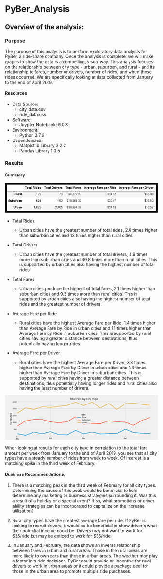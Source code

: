 # PyBer_Analysis

## Overview of the analysis:

### Purpose

The purpose of this analysis is to perform exploratory data analysis for PyBer, a ride-share company.  Once the analysis is complete, we will make graphs to show the data is a compelling, visual way.  This analysis focuses on the relationship between city type - urban, suburban, and rural - and its relationship to fares, number or drivers, number of rides, and when those rides occurred.  We are specifically looking at data collected from January to the end of April 2019.

#### Resources
- Data Source: 
  - city_data.csv
  - ride_data.csv
- Software: 
  - Juypter Notebook: 6.0.3
- Environment: 
  - Python 3.7.6
- Dependencies:
  - Matplotlib Library 3.2.2
  - Pandas Library 1.0.5
 
### Results

#### Summary
<img src ="https://github.com/jennfrbrown/PyBer_Analysis/blob/master/Analysis/PyBer_fare_summary.png">

- Total Rides
  - Urban cities have the greatest number of total rides, 2.6 times higher than suburban cities and 13 times higher than rural cities.
  
- Total Drivers
  - Urban cities have the greatest number of total drivers, 4.9 times more than suburban cities and 30.8 times more than rural cities.  This is supported by urban cities also having the highest number of total rides.
  
- Total Fares
  - Urban cities produce the highest of total fares, 2.1 times higher than suburban cities and 9.2 times more than rural cities.  This is supported by urban cities also having the highest number of total rides and the greatest number of drivers.
  
- Average Fare per Ride
  - Rural cities have the highest Average Fare per Ride, 1.4 times higher than Average Fare by Ride in urban cities and 1.1 times higher than Average Fare by Ride in suburban ciies.  This is supported by rural cities having a greater distance between destinations, thus potentially having longer rides.

- Average Fare per Driver
  - Rural cities have the highest Average Fare per Driver, 3.3 times higher than Average Fare by Driver in urban cities and 1.4 times higher than Average Fare by Driver in suburban cities.  This is supported by rural cities having a greater distance between destinations, thus potentially having longer rides and rural cities also having the least number of drivers.
 
 
 <img src="https://github.com/jennfrbrown/PyBer_Analysis/blob/master/Analysis/Deliverable_2_Challenge_Graph.png">
 
When looking at results for each city type in correlation to the total fare amount per week from January to the end of April 2019, you see that all city types have a steady number of rides from week to week.  Of interest is a matching spike in the third week of February.

#### Business Recommendations.
1. There is a matching peak in the third week of February for all city types.  Determining the cause of this peak would be beneficial to help determine any marketing or business strategies surrounding it.  Was this a result of a holiday or a special event?  If so, what promotions or driver ability strategies can be incorporated to capitalize on the increase utilization?

2. Rural city types have the greatest average fare per ride.  If PyBer is looking to recruit drivers, it would be be beneficial to show driver's what their potential income could be.  Drivers may not want to work for $25/ride but may be enticed to work for $35/ride.

3. In January and February, the data shows an inverse relationship between fares in urban and rural areas.  Those in the rural areas are more likely to own cars than those in urban areas.  The weather may play a factor into ride decisions.  PyBer could provide an incentive for rural drivers to work in urban areas or it could provide a package deal for those in the urban area to promote multiple ride purchases. 

